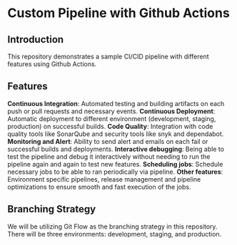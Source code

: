 # Custom Pipeline with Github Actions

## Introduction

This repository demonstrates a sample CI/CID pipeline with different features using Github Actions.

## Features
**Continuous Integration**: Automated testing and building artifacts on each push or pull requests and necessary events.
**Continuous Deployment**: Automatic deployment to different environment (development, staging, production) on successful builds. 
**Code Quality**: Integration with code quality tools like SonarQube and security tools like snyk and dependabot.
**Monitoring and Alert**: Ability to send alert and emails on each fail or successful builds and deployments.
**Interactive debugging**: Being able to test the pipeline and debug it interactively without needing to run the pipeline again and again to test new features.
**Scheduling jobs**: Schedule necessary jobs to be able to ran periodically via pipeline.
**Other features**: Environment specific pipelines, release management and pipeline optimizations to ensure smooth and fast execution of the jobs.

## Branching Strategy
We will be utilizing Git Flow as the branching strategy in this repository. There will be three environments: development, staging, and production.
